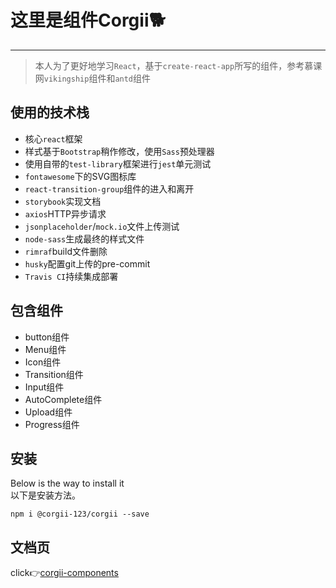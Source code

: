 # 这里是组件Corgii🐕
---
> 本人为了更好地学习`React`，基于`create-react-app`所写的组件，参考慕课网`vikingship`组件和`antd`组件

## 使用的技术栈

- 核心`react`框架
- 样式基于`Bootstrap`稍作修改，使用`Sass`预处理器
- 使用自带的`test-library`框架进行`jest`单元测试
- `fontawesome`下的SVG图标库
- `react-transition-group`组件的进入和离开
- `storybook`实现文档
- `axios`HTTP异步请求
- `jsonplaceholder`/`mock.io`文件上传测试
- `node-sass`生成最终的样式文件
- `rimraf`build文件删除
- `husky`配置git上传的pre-commit
- `Travis CI`持续集成部署

## 包含组件

- button组件
- Menu组件
- Icon组件
- Transition组件
- Input组件
- AutoComplete组件
- Upload组件
- Progress组件

## 安装

Below is the way to install it <br/>
以下是安装方法。

`npm i @corgii-123/corgii --save`

## 文档页

click👉[corgii-components](https://corgii-123.github.io/corgii-components/)
